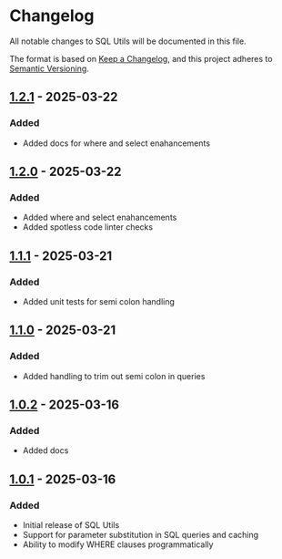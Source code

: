 # Changelog

All notable changes to SQL Utils will be documented in this file.

The format is based on [Keep a Changelog](https://keepachangelog.com/en/1.0.0/),
and this project adheres to [Semantic Versioning](https://semver.org/spec/v2.0.0.html).

## [1.2.1] - 2025-03-22

### Added
- Added docs for where and select enahancements

[1.2.1]: https://github.com/akhil7000/sql-utils/compare/v1.2.0...v1.2.1

## [1.2.0] - 2025-03-22

### Added
- Added where and select enahancements
- Added spotless code linter checks

[1.2.0]: https://github.com/akhil7000/sql-utils/compare/v1.1.1...v1.2.0

## [1.1.1] - 2025-03-21

### Added
- Added unit tests for semi colon handling

[1.1.1]: https://github.com/akhil7000/sql-utils/compare/v1.1.0...v1.1.1

## [1.1.0] - 2025-03-21

### Added
- Added handling to trim out semi colon in queries

[1.1.0]: https://github.com/akhil7000/sql-utils/compare/v1.0.2...v1.1.0

## [1.0.2] - 2025-03-16

### Added
- Added docs

[1.0.2]: https://github.com/akhil7000/sql-utils/compare/v1.0.1...v1.0.2

## [1.0.1] - 2025-03-16

### Added
- Initial release of SQL Utils
- Support for parameter substitution in SQL queries and caching
- Ability to modify WHERE clauses programmatically

[1.0.1]: https://github.com/akhil7000/sql-utils/compare/v1.0.0...v1.0.1
